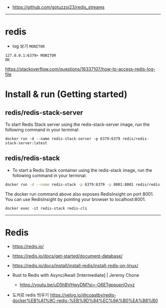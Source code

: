 - https://github.com/gotuzzoj23/redis_streams 
<hr>

# redis

-  log 보기 ```MONITOR```

```
127.0.0.1:6379> MONITOR
OK
```

https://stackoverflow.com/questions/16337107/how-to-access-redis-log-file

# Install & run (Getting started)

## redis/redis-stack-server

To start Redis Stack server using the redis-stack-server image, run the following command in your terminal:

```
docker run -d --name redis-stack-server -p 6379:6379 redis/redis-stack-server:latest
```

## redis/redis-stack


- To start a Redis Stack container using the redis-stack image, run the following command in your terminal:

```bash
docker run -d --name redis-stack -p 6379:6379 -p 8001:8001 redis/redis-stack:latest
```

The docker run command above also exposes RedisInsight on port 8001. You can use RedisInsight by pointing your browser to localhost:8001.


```
docker exec -it redis-stack redis-cli
```

<hr>

# Redis

- https://redis.io/

- https://redis.io/docs/get-started/document-database/

- https://redis.io/docs/install/install-redis/install-redis-on-linux/

- Rust to Redis with Async/Await [Intermediate] | Jeremy Chone
  - https://youtu.be/uD5hBVHwyDM?si=-O6ETgppuprjOvvz


- 도커로 redis 띄우기 https://velog.io/@coastby/redis-docker%EB%A1%9C-redis-%EB%9D%84%EC%9A%B0%EA%B8%B0
